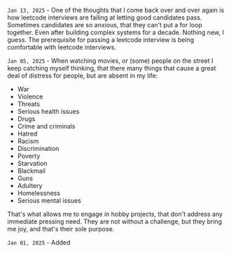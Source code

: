 `Jan 13, 2025` - One of the thoughts that I come back over and over again is how leetcode interviews are failing at letting good candidates pass.
Sometimes candidates are so anxious, that they can't put a for loop together. Even after building complex systems for a decade.
Nothing new, I guess. The prerequisite for passing a leetcode interview is being comfortable with leetcode interviews.

`Jan 05, 2025` - When watching movies, or (some) people on the street I keep catching myself thinking, that there many things that cause a great deal of distress for people, but are absent in my life:

- War
- Violence
- Threats
- Serious health issues
- Drugs
- Crime and criminals
- Hatred
- Racism
- Discrimination
- Poverty
- Starvation
- Blackmail
- Guns
- Adultery
- Homelessness
- Serious mental issues

That's what allows me to engage in hobby projects, that don't address any immediate pressing need.
They are not without a challenge, but they bring me joy, and that's their sole purpose.

`Jan 01, 2025` - Added [](/12_articles/69-pytz.md)
